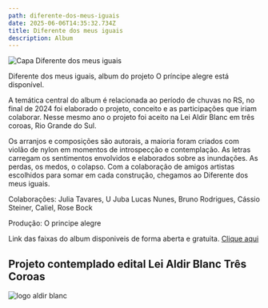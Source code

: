 ```yaml
---
path: diferente-dos-meus-iguais
date: 2025-06-06T14:35:32.734Z
title: Diferente dos meus iguais
description: Album
---
```

![Capa Diferente dos meus iguais](../assets/capa-diferente-dos-meus-iguais-ok.jpg "Diferente dos meus iguais")

Diferente dos meus iguais, album do projeto O príncipe alegre está disponível. 

A temática central do album é relacionada ao período de chuvas no RS, no final de 2024 foi elaborado o projeto, conceito e as participações que iriam colaborar. Nesse mesmo ano o projeto foi aceito na Lei Aldir Blanc em três coroas, Rio Grande do Sul.

Os arranjos e composições são autorais, a maioria foram criados com violão de nylon em momentos de introspecção e contemplação. As letras carregam os sentimentos envolvidos e elaborados sobre as inundações. As perdas, os medos, o colapso. Com a colaboração de amigos artistas escolhidos para somar em cada construção, chegamos ao Diferente dos meus iguais.

Colaborações: Julia Tavares, U Juba  Lucas Nunes, Bruno Rodrigues, Cássio Steiner, Caliel, Rose Bock

P﻿rodução: O principe alegre

L﻿ink das faixas do album disponiveis de forma aberta e gratuita. [Clique aqui ](https://drive.google.com/drive/folders/1Ou_h3L9cohrSThzasVBZmQG_dVraNBla?usp=sharing>)

<!--StartFragment-->

## Projeto contemplado edital Lei Aldir Blanc Três Coroas

![logo aldir blanc](../assets/aldirblanc_fundobranco.png)

<!--EndFragment-->